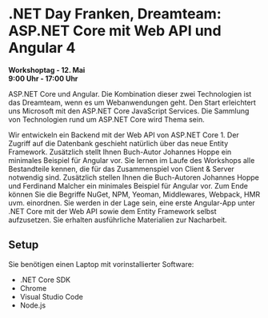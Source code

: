 # .NET Day Franken, Dreamteam: ASP.NET Core mit Web API und Angular 4

__Workshoptag - 12. Mai__  
__9:00 Uhr - 17:00 Uhr__  

ASP.NET Core und Angular. Die Kombination dieser zwei Technologien ist das Dreamteam, wenn es um Webanwendungen geht. Den Start erleichtert uns Microsoft mit den ASP.NET Core JavaScript Services. Die Sammlung von Technologien rund um ASP.NET Core wird Thema sein.

Wir entwickeln ein Backend mit der Web API von ASP.NET Core 1. Der Zugriff auf die Datenbank geschieht natürlich über das neue Entity Framework. Zusätzlich stellt Ihnen Buch-Autor Johannes Hoppe ein minimales Beispiel für Angular vor. Sie lernen im Laufe des Workshops alle Bestandteile kennen, die für das Zusammenspiel von Client & Server notwendig sind. Zusätzlich stellen Ihnen die Buch-Autoren Johannes Hoppe und Ferdinand Malcher ein minimales Beispiel für Angular vor.
Zum Ende können Sie die Begriffe NuGet, NPM, Yeoman, Middlewares, Webpack, HMR uvm. einordnen. Sie werden in der Lage sein, eine erste Angular-App unter .NET Core mit der Web API sowie dem Entity Framework selbst aufzusetzen. 
Sie erhalten ausführliche Materialien zur Nacharbeit.

## Setup

Sie benötigen einen Laptop mit vorinstallierter Software:

* .NET Core SDK
* Chrome
* Visual Studio Code
* Node.js
